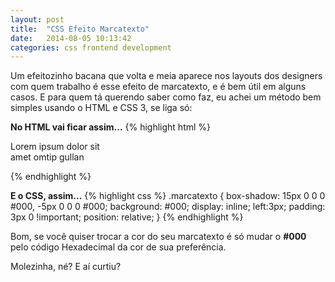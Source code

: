 ```yaml
---
layout: post
title:  "CSS Efeito Marcatexto"
date:   2014-08-05 10:13:42
categories: css frontend development
---
```


Um efeitozinho bacana que volta e meia aparece nos layouts dos designers com quem trabalho é esse efeito de marcatexto, e é bem útil em alguns casos. E para quem tá querendo saber como faz, eu achei um método bem simples usando o HTML e CSS 3, se liga só:

**No HTML vai ficar assim...**
{% highlight html %}
<p class="marcatexto">
	<span>Lorem ipsum dolor sit<br>amet omtip gullan</span>
<p>
{% endhighlight %}

**E o CSS, assim...**
{% highlight css %}
.marcatexto {
	box-shadow: 15px 0 0 0 #000, -5px 0 0 0 #000;
	background: #000;
	display: inline;
	left:3px;
	padding: 3px 0 !important;
	position: relative;
}
{% endhighlight %}

Bom, se você quiser trocar a cor do seu marcatexto é só mudar o **#000** pelo código Hexadecimal da cor de sua preferência.

Molezinha, né? E aí curtiu?